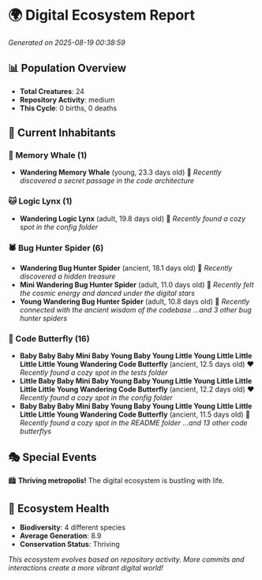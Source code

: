 # 🌍 Digital Ecosystem Report
*Generated on 2025-08-19 00:38:59*

## 📊 Population Overview
- **Total Creatures**: 24
- **Repository Activity**: medium
- **This Cycle**: 0 births, 0 deaths

## 👥 Current Inhabitants

### 🐋 Memory Whale (1)
- **Wandering Memory Whale** (young, 23.3 days old) 💚
  *Recently discovered a secret passage in the code architecture*

### 🐱 Logic Lynx (1)
- **Wandering Logic Lynx** (adult, 19.8 days old) 💛
  *Recently found a cozy spot in the config folder*

### 🕷️ Bug Hunter Spider (6)
- **Wandering Bug Hunter Spider** (ancient, 18.1 days old) 💛
  *Recently discovered a hidden treasure*
- **Mini Wandering Bug Hunter Spider** (adult, 11.0 days old) 💛
  *Recently felt the cosmic energy and danced under the digital stars*
- **Young Wandering Bug Hunter Spider** (adult, 10.8 days old) 💛
  *Recently connected with the ancient wisdom of the codebase*
  *...and 3 other bug hunter spiders*

### 🦋 Code Butterfly (16)
- **Baby Baby Baby Mini Baby Young Baby Young Little Young Little Little Little Little Young Wandering Code Butterfly** (ancient, 12.5 days old) ❤️
  *Recently found a cozy spot in the tests folder*
- **Little Baby Baby Mini Baby Young Baby Young Little Young Little Little Little Little Young Wandering Code Butterfly** (ancient, 12.2 days old) ❤️
  *Recently found a cozy spot in the config folder*
- **Baby Baby Baby Mini Baby Young Baby Young Little Young Little Little Little Little Young Wandering Code Butterfly** (ancient, 11.5 days old) 💛
  *Recently found a cozy spot in the README folder*
  *...and 13 other code butterflys*

## 🎭 Special Events

🏙️ **Thriving metropolis!** The digital ecosystem is bustling with life.

## 🔬 Ecosystem Health
- **Biodiversity**: 4 different species
- **Average Generation**: 8.9
- **Conservation Status**: Thriving

*This ecosystem evolves based on repository activity. More commits and interactions create a more vibrant digital world!*
